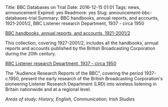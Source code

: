 Title: BBC Databases on Trial
Date: 2016-12-15 01:01 
Tags: news, announcement
Expired: yes 
Readmore: yes
Slug: announcement-bbc-databases-trial
Summary: BBC handbooks, annual reports, and accounts, 1921-2001/2, BBC Listener research Department, 1937 - circa 1950


<a href="https://www.britishonlinearchives.co.uk/collection.php?cid=9781851171385&pid=&did=&cat=&sid=BOABBC&date_option=equal">BBC handbooks, annual reports, and accounts, 1921-2001/2</a>

This collection, covering 1927-2001/2, includes all the handbooks, annual reports and accounts published by the British Broadcasting Corporation during the 20th century.

<a href="https://www.britishonlinearchives.co.uk/collection.php?cid=9781851171385&pid=&did=&cat=&sid=BOABBC&date_option=equal">BBC Listener research Department, 1937 - circa 1950</a>

The "Audience Research Reports of the BBC", covering the period 1937-c.1950, present the early research of the British Broadcasting Corporation's pioneering Listener Research Department (LRD) into wireless listening in Britain nationwide and at a regional level.

<em>Areas of study: History, English, Communication, Irish Studies</em>

<!-- USEFUL CUT AND PASTE STUFF.

<img src="/theme/img/news/201X-XX/XXXX.png" alt="words" class="float_left">

<img src="/theme/img/news/201X-XX/XXXX.png" alt="words" class="float_right">

<a href="#" target="_blank">

-->